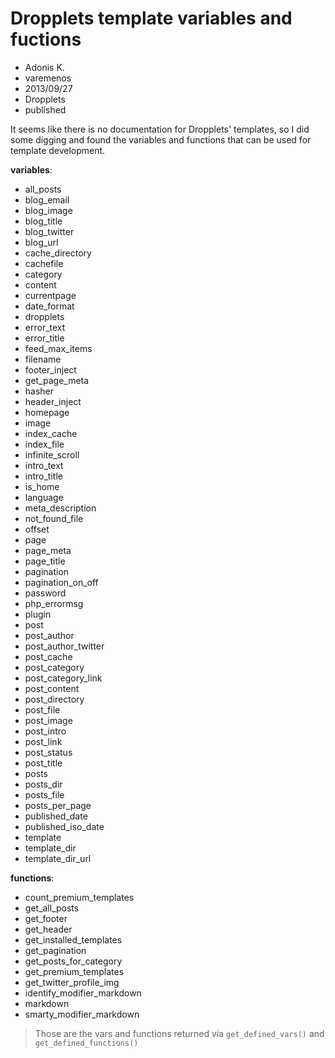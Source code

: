 # Dropplets template variables and fuctions
- Adonis K.
- varemenos
- 2013/09/27
- Dropplets
- published

It seems like there is no documentation for Dropplets' templates, so I did some digging and found the variables and functions that can be used for template development.

__variables__:

* all_posts
* blog\_email
* blog\_image
* blog\_title
* blog\_twitter
* blog\_url
* cache\_directory
* cachefile
* category
* content
* currentpage
* date\_format
* dropplets
* error\_text
* error\_title
* feed\_max\_items
* filename
* footer\_inject
* get\_page\_meta
* hasher
* header\_inject
* homepage
* image
* index\_cache
* index\_file
* infinite\_scroll
* intro\_text
* intro\_title
* is\_home
* language
* meta\_description
* not\_found\_file
* offset
* page
* page\_meta
* page\_title
* pagination
* pagination\_on\_off
* password
* php\_errormsg
* plugin
* post
* post\_author
* post\_author\_twitter
* post\_cache
* post\_category
* post\_category\_link
* post\_content
* post\_directory
* post\_file
* post\_image
* post\_intro
* post\_link
* post\_status
* post\_title
* posts
* posts\_dir
* posts\_file
* posts\_per\_page
* published\_date
* published\_iso\_date
* template
* template\_dir
* template\_dir\_url

__functions__:

* count\_premium\_templates
* get\_all\_posts
* get\_footer
* get\_header
* get\_installed\_templates
* get\_pagination
* get\_posts\_for\_category
* get\_premium\_templates
* get\_twitter\_profile\_img
* identify\_modifier\_markdown
* markdown
* smarty\_modifier\_markdown

> Those are the vars and functions returned via `get_defined_vars()` and `get_defined_functions()`

